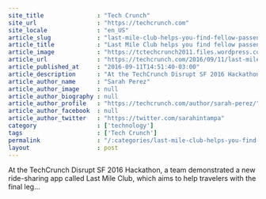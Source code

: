 ```yaml
---
site_title               : "Tech Crunch"
site_url                 : "https://techcrunch.com"
site_locale              : "en_US"
article_slug             : "last-mile-club-helps-you-find-fellow-passengers-who-want-to-split-a-cab"
article_title            : "Last Mile Club helps you find fellow passengers who want to split a cab"
article_image            : "https://tctechcrunch2011.files.wordpress.com/2016/09/gallery1.jpg?w=659&h=375&crop=1"
article_url              : "https://techcrunch.com/2016/09/11/last-mile-club-helps-you-find-fellow-passengers-who-want-to-split-a-cab/"
article_published_at     : "2016-09-11T14:51:40-03:00"
article_description      : "At the TechCrunch Disrupt SF 2016 Hackathon, a team demonstrated a new ride-sharing app called Last Mile Club, which aims to help travelers with the final leg..."
article_author_name      : "Sarah Perez"
article_author_image     : null
article_author_biography : null
article_author_profile   : "https://techcrunch.com/author/sarah-perez/"
article_author_facebook  : null
article_author_twitter   : "https://twitter.com/sarahintampa"
category                 : ['technology']
tags                     : ['Tech Crunch']
permalink                : "/:categories/last-mile-club-helps-you-find-fellow-passengers-who-want-to-split-a-cab/"
layout                   : post
---
```


At the TechCrunch Disrupt SF 2016 Hackathon, a team demonstrated a new ride-sharing app called Last Mile Club, which aims to help travelers with the final leg...
